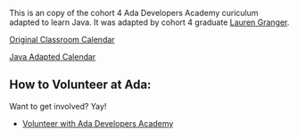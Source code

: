 This is an copy of the cohort 4 Ada Developers Academy curiculum adapted to learn Java. It was adapted by cohort 4 graduate [Lauren Granger](github.com/lgranger).

[Original Classroom Calendar](http://github.com/Ada-Developers-Academy/daily-curriculum/blob/master/cohort_schedules/C04_internship.md)

[Java Adapted Calendar](C04_classroom.md)

How to Volunteer at Ada:
----------------
Want to get involved? Yay!
* [Volunteer with Ada Developers Academy](http://adadevelopersacademy.wiki/)
